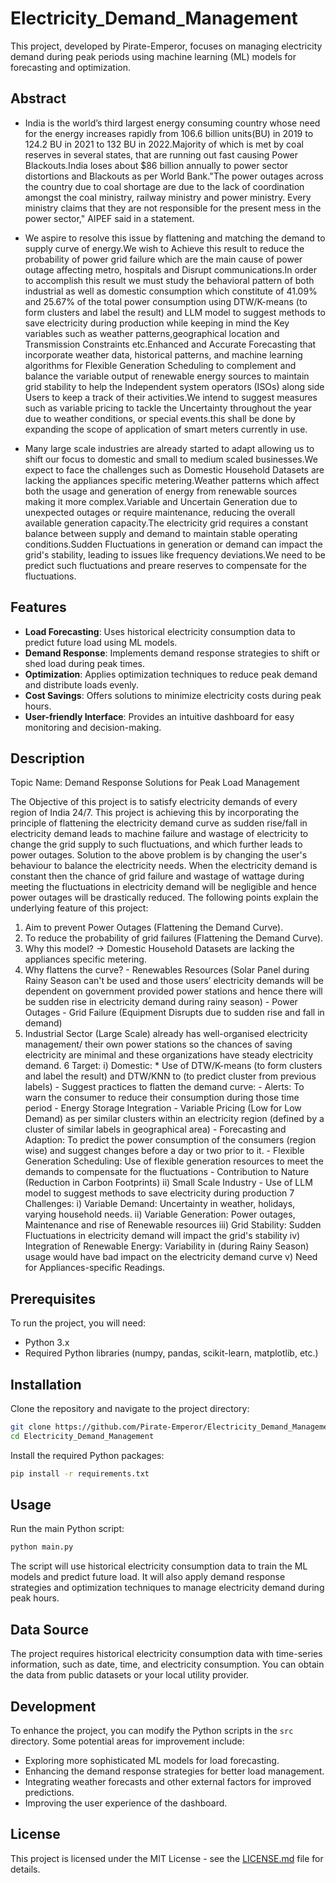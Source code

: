 # Electricity_Demand_Management

This project, developed by Pirate-Emperor, focuses on managing electricity demand during peak periods using machine learning (ML) models for forecasting and optimization.

## Abstract
- India is the world’s third largest energy consuming country whose need for the energy increases rapidly from 106.6 billion units(BU) in 2019 to 124.2 BU in 2021 to 132 BU in 2022.Majority of which is met by coal reserves in several states, that are running out fast causing Power Blackouts.India loses about $86 billion annually to power sector distortions and Blackouts as per World Bank."The power outages across the country due to coal shortage are due to the lack of coordination amongst the coal ministry, railway ministry and power ministry. Every ministry claims that they are not responsible for the present mess in the power sector," AIPEF said in a statement.

-	We aspire to resolve this issue by flattening and matching the demand to supply curve of energy.We wish to Achieve this result to reduce the probability of power grid failure which are the main cause of power outage affecting metro, hospitals and Disrupt communications.In order to accomplish this result we must study the behavioral pattern of both industrial as well as domestic consumption which constitute of 41.09% and 25.67% of the total power consumption using DTW/K-means (to form clusters and label the result) and LLM model to suggest methods to save electricity during production while keeping in mind the Key variables such as weather patterns,geographical location and Transmission Constraints etc.Enhanced and Accurate Forecasting that incorporate weather data, historical patterns, and machine learning algorithms for Flexible Generation Scheduling to complement and balance the variable output of renewable energy sources to maintain grid stability to help the Independent system operators (ISOs) along side Users to keep a track of their activities.We intend to suggest measures such as variable pricing to tackle the Uncertainty throughout the year due to weather conditions, or special events.this shall be done by expanding the scope of application of smart meters currently in use.
	
-	Many large scale industries are already started to adapt allowing us to shift our focus to domestic and small to medium scaled businesses.We expect to face the challenges such as Domestic Household Datasets are lacking the appliances specific metering.Weather patterns which affect both the usage and generation of energy from renewable sources making it more complex.Variable and Uncertain Generation due to  unexpected outages or require maintenance, reducing the overall available generation capacity.The electricity grid requires a constant balance between supply and demand to maintain stable operating conditions.Sudden Fluctuations in generation or demand can impact the grid's stability, leading to issues like frequency deviations.We need to be predict such fluctuations and preare reserves to compensate for the fluctuations.
 
## Features

- **Load Forecasting**: Uses historical electricity consumption data to predict future load using ML models.
- **Demand Response**: Implements demand response strategies to shift or shed load during peak times.
- **Optimization**: Applies optimization techniques to reduce peak demand and distribute loads evenly.
- **Cost Savings**: Offers solutions to minimize electricity costs during peak hours.
- **User-friendly Interface**: Provides an intuitive dashboard for easy monitoring and decision-making.

## Description

Topic Name: Demand Response Solutions for Peak Load Management

The Objective of this project is to satisfy electricity demands of every region of India 24/7. This project is achieving this by incorporating the principle of flattening the electricity demand curve as sudden rise/fall in electricity demand leads to machine failure and wastage of electricity to change the grid supply to such fluctuations, and which further leads to power outages. Solution to the above problem is by changing the user's behaviour to balance the electricity needs. When the electricity demand is constant then the chance of grid failure and wastage of wattage during meeting the fluctuations in electricity demand will be negligible and hence power outages will be drastically reduced. The following points explain the underlying feature of this project:
1) Aim to prevent Power Outages (Flattening the Demand Curve).
2) To reduce the probability of grid failures (Flattening the Demand Curve).
3) Why this model? -> Domestic Household Datasets are lacking the appliances specific metering.
4) Why flattens the curve? - Renewables Resources (Solar Panel during Rainy Season can't be used and those users’ electricity demands will be dependent on government provided power stations and hence there will be sudden rise in electricity demand during rainy season)
			  - Power Outages
			  - Grid Failure (Equipment Disrupts due to sudden rise and fall in demand)
5) Industrial Sector (Large Scale) already has well-organised electricity management/ their own power stations so the chances of saving electricity are minimal and these organizations have steady electricity demand.
6 Target: 
	i) Domestic:
		* Use of DTW/K-means (to form clusters and label the result) and DTW/KNN to (to predict cluster from previous labels)
		- Suggest practices to flatten the demand curve:
			- Alerts: To warn the consumer to reduce their consumption during those time period
			- Energy Storage Integration
			- Variable Pricing (Low for Low Demand) as per similar clusters within an electricity region (defined by a cluster of similar labels in geographical area)
			- Forecasting and Adaption: To predict the power consumption of the consumers (region wise) and suggest changes before a day or two prior to it.
			- Flexible Generation Scheduling: Use of flexible generation resources to meet the demands to compensate for the fluctuations
			- Contribution to Nature (Reduction in Carbon Footprints)
	ii) Small Scale Industry 
		- Use of LLM model to suggest methods to save electricity during production
7 Challenges:
	i) Variable Demand: Uncertainty in weather, holidays, varying household needs.
	ii) Variable Generation: Power outages, Maintenance and rise of Renewable resources
 	iii) Grid Stability: Sudden Fluctuations in electricity demand will impact the grid's stability
	iv) Integration of Renewable Energy: Variability in (during Rainy Season) usage would have bad impact on the electricity demand curve 
	v) Need for Appliances-specific Readings.

## Prerequisites

To run the project, you will need:

- Python 3.x
- Required Python libraries (numpy, pandas, scikit-learn, matplotlib, etc.)

## Installation

Clone the repository and navigate to the project directory:

```bash
git clone https://github.com/Pirate-Emperor/Electricity_Demand_Management.git
cd Electricity_Demand_Management
```

Install the required Python packages:

```bash
pip install -r requirements.txt
```

## Usage

Run the main Python script:

```bash
python main.py
```

The script will use historical electricity consumption data to train the ML models and predict future load. It will also apply demand response strategies and optimization techniques to manage electricity demand during peak hours.

## Data Source

The project requires historical electricity consumption data with time-series information, such as date, time, and electricity consumption. You can obtain the data from public datasets or your local utility provider.

## Development

To enhance the project, you can modify the Python scripts in the `src` directory. Some potential areas for improvement include:

- Exploring more sophisticated ML models for load forecasting.
- Enhancing the demand response strategies for better load management.
- Integrating weather forecasts and other external factors for improved predictions.
- Improving the user experience of the dashboard.

## License

This project is licensed under the MIT License - see the [LICENSE.md](LICENSE.md) file for details.
